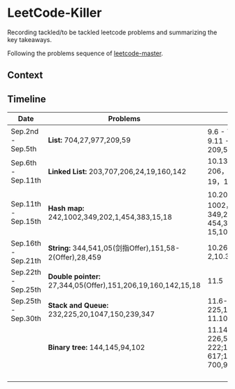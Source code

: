 # LeetCode-Killer
Recording tackled/to be tackled leetcode problems and summarizing the key takeaways.



Following the problems sequence of [leetcode-master](https://github.com/youngyangyang04/leetcode-master). 



## Context







## Timeline

| Date                | Problems                                                     | Done                                                         |
| ------------------- | ------------------------------------------------------------ | ------------------------------------------------------------ |
| Sep.2nd - Sep.5th   | **List:** 704,27,977,209,59                                  | 9.6 - 704，9.7 - 27, 9.11 - 977, 10.12-209,59                |
| Sep.6th - Sep.11th  | **Linked List:** 203,707,206,24,19,160,142                   | 10.13-203,10.15-707 206，10.16-24,10.17-19，160, 10.18-142   |
| Sep.11th - Sep.15th | **Hash map:** 242,1002,349,202,1,454,383,15,18               | 10.20-242，10.21-1002，10.22-349,202,1,10.23-454,383,10.24-15,10.25-18 |
| Sep.16th - Sep.21th | **String:** 344,541,05(剑指Offer),151,58-2(Offer),28,459     | 10.26-344,541,05,58-2,10.31-28,11.1-459                      |
| Sep.22th - Sep.25th | **Double pointer:** 27,344,05(Offer),151,206,19,160,142,15,18 | 11.5                                                         |
| Sep.25th - Sep.30th | **Stack and Queue:** 232,225,20,1047,150,239,347             | 11.6-232,11.8-225,11.9-20,1047,150; 11.10-239;11.11-347;     |
|                     | **Binary tree:** 144,145,94,102                              | 11.14-102,11.15-226,589,101,111,11.16-222;11.18-110;12.11-617;12.12-700,98,530,501,236 |
|                     |                                                              |                                                              |
|                     |                                                              |                                                              |
|                     |                                                              |                                                              |
|                     |                                                              |                                                              |

